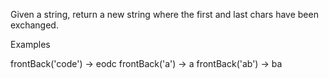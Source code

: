 Given a string, return a new string where the first and last chars have been exchanged.

Examples

frontBack('code') → eodc
frontBack('a') → a
frontBack('ab') → ba